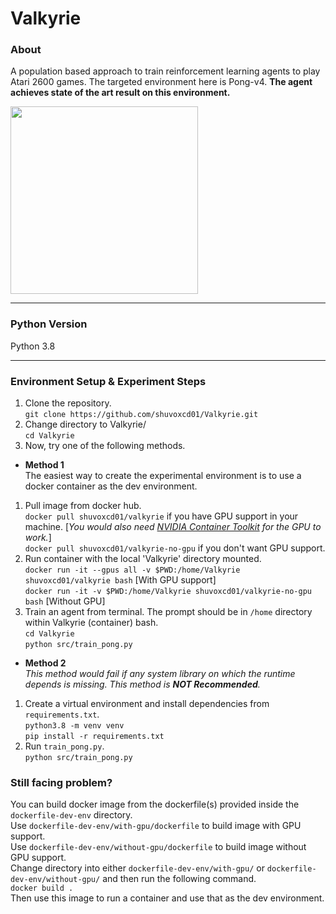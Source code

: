 # Valkyrie

### About
A population based approach to train reinforcement learning agents to play Atari 2600 games. 
The targeted environment here is Pong-v4. **The agent achieves state of the art result on this environment.**

<img src="https://user-images.githubusercontent.com/16299215/166633629-0cb29ab6-0bb2-4e72-97fc-c6f57c94b78c.png" width="300" />

---

### Python Version
Python 3.8

---

### Environment Setup & Experiment Steps
1. Clone the repository.  
`git clone https://github.com/shuvoxcd01/Valkyrie.git`  
2. Change directory to Valkyrie/  
`cd Valkyrie`  
3. Now, try one of the following methods.  

- **Method 1**  
The easiest way to create the experimental environment is to use a docker container as the dev environment.
1. Pull image from docker hub.  
`docker pull shuvoxcd01/valkyrie` if you have GPU support in your machine. [*You would also need [NVIDIA Container Toolkit](https://github.com/NVIDIA/nvidia-docker) for the GPU to work.*]   
`docker pull shuvoxcd01/valkyrie-no-gpu` if you don't want GPU support.  
2. Run container with the local 'Valkyrie' directory mounted.  
`docker run -it --gpus all -v $PWD:/home/Valkyrie shuvoxcd01/valkyrie bash` [With GPU support]  
`docker run -it -v $PWD:/home/Valkyrie shuvoxcd01/valkyrie-no-gpu bash`  [Without GPU]
3. Train an agent from terminal. The prompt should be in `/home` directory within Valkyrie (container) bash.   
`cd Valkyrie`  
`python src/train_pong.py`  


- **Method 2**  
*This method would fail if any system library on which the runtime depends is missing. This method is **NOT Recommended**.*
1. Create a virtual environment and install dependencies from `requirements.txt`.  
`python3.8 -m venv venv`  
`pip install -r requirements.txt`
2. Run `train_pong.py`.  
`python src/train_pong.py`

### Still facing problem?
You can build docker image from the dockerfile(s) provided inside the  `dockerfile-dev-env` directory.    
Use `dockerfile-dev-env/with-gpu/dockerfile` to build image with GPU support.   
Use `dockerfile-dev-env/without-gpu/dockerfile` to build image without GPU support.    
Change directory into either `dockerfile-dev-env/with-gpu/` or `dockerfile-dev-env/without-gpu/` and then run the following command.    
`docker build .`    
Then use this image to run a container and use that as the dev environment.

